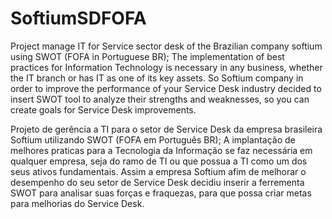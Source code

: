 # SoftiumSDFOFA
Project manage IT for Service sector desk of the Brazilian company softium using SWOT (FOFA in Portuguese BR);
The implementation of best practices for Information Technology is necessary in any business, whether the IT branch or has IT as one of its key assets. So Softium company in order to improve the performance of your Service Desk industry decided to insert SWOT tool to analyze their strengths and weaknesses, so you can create goals for Service Desk improvements.

Projeto de gerência a TI para o setor de Service Desk da empresa brasileira Softium utilizando SWOT (FOFA em Português BR);
A implantação de melhores praticas para a Tecnologia da Informação se faz necessária em qualquer empresa, seja do ramo de TI ou que possua a TI como um dos seus ativos fundamentais. Assim a empresa Softium afim de melhorar o desempenho do seu setor de Service Desk decidiu inserir a ferrementa SWOT para analisar suas forças e fraquezas, para que possa criar metas para melhorias do Service Desk.
